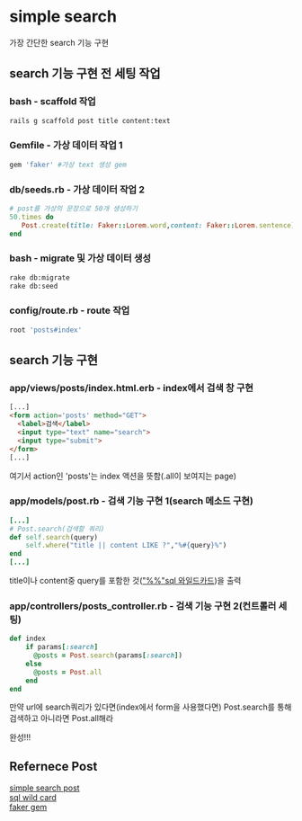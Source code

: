 simple search
==
가장 간단한 search 기능 구현

## search 기능 구현 전 세팅 작업
### bash - scaffold 작업
```bash
rails g scaffold post title content:text
```
### Gemfile - 가상 데이터 작업 1
```ruby
gem 'faker' #가상 text 생성 gem
```
### db/seeds.rb - 가상 데이터 작업 2
```ruby
# post를 가상의 문장으로 50개 생성하기
50.times do 
   Post.create(title: Faker::Lorem.word,content: Faker::Lorem.sentence) 
end
```
### bash - migrate 및 가상 데이터 생성
```bash
rake db:migrate
rake db:seed
```
### config/route.rb - route 작업
```ruby
root 'posts#index'
```
## search 기능 구현
### app/views/posts/index.html.erb - index에서 검색 창 구현
```html
[...]
<form action='posts' method="GET">
  <label>검색</label>
  <input type="text" name="search">
  <input type="submit">
</form>
[...]
```
여기서 action인 'posts'는 index 액션을 뜻함(.all이 보여지는 page)
### app/models/post.rb - 검색 기능 구현 1(search 메소드 구현)
```ruby
[...]
# Post.search(검색할 쿼리)
def self.search(query)
    self.where("title || content LIKE ?","%#{query}%")
end
[...]
```
title이나 content중 query를 포함한 것(["%%"sql 와일드카드](https://www.w3schools.com/sql/sql_wildcards.asp))을 출력
### app/controllers/posts_controller.rb - 검색 기능 구현 2(컨트롤러 세팅)
```ruby
def index
    if params[:search]
      @posts = Post.search(params[:search])
    else
      @posts = Post.all
    end
end
```
만약 url에 search쿼리가 있다면(index에서 form을 사용했다면) Post.search를 통해 검색하고 아니라면 Post.all해라

완성!!!
## Refernece Post
[simple search post](http://www.korenlc.com/creating-a-simple-search-in-rails-4/)<br>
[sql wild card](https://www.w3schools.com/sql/sql_wildcards.asp)<br>
[faker gem](https://github.com/stympy/faker)